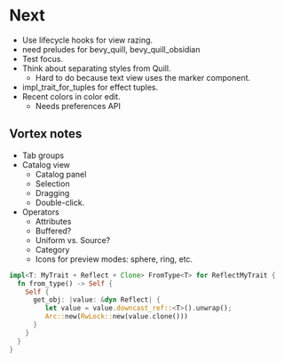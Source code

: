 # Next

- Use lifecycle hooks for view razing.
- need preludes for bevy_quill, bevy_quill_obsidian
- Test focus.
- Think about separating styles from Quill.
  - Hard to do because text view uses the marker component.
- impl_trait_for_tuples for effect tuples.
- Recent colors in color edit.
  - Needs preferences API

## Vortex notes

- Tab groups
- Catalog view
  - Catalog panel
  - Selection
  - Dragging
  - Double-click.
- Operators
  - Attributes
  - Buffered?
  - Uniform vs. Source?
  - Category
  - Icons for preview modes: sphere, ring, etc.

```rust
impl<T: MyTrait + Reflect + Clone> FromType<T> for ReflectMyTrait {
  fn from_type() -> Self {
    Self {
      get_obj: |value: &dyn Reflect| {
         let value = value.downcast_ref::<T>().unwrap();
         Arc::new(RwLock::new(value.clone()))
      }
    }
  }
}
```
